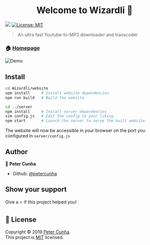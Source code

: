 <h1 align="center">Welcome to Wizardli 👋</h1>
<p>
  <img src="https://img.shields.io/badge/version-1.4.2-blue.svg?cacheSeconds=2592000" />
  <a href="https://github.com/petercunha/Wizardli/blob/master/LICENSE">
    <img alt="License: MIT" src="https://img.shields.io/badge/License-MIT-green.svg" target="_blank" />
  </a>
</p>

> An ultra fast Youtube-to-MP3 downloader and transcoder

### 🏠 [Homepage](https://wizardli.net)

![Demo](https://i.imgur.com/oAwl1ui.png)

## Install

```sh
cd Wizardli/website
npm install     # Install website dependencies
npm run build   # Build the website

cd ../server
npm install     # Install server dependencies
vim config.js   # Edit the config to your liking
npm start       # Launch the server to serve the built website
```

The website will now be accessible in your browser on the port you configured in `server/config.js`

## Author

👤 **Peter Cunha**

* Github: [@petercunha](https://github.com/petercunha)

## Show your support

Give a ⭐️ if this project helped you!

## 📝 License

Copyright © 2019 [Peter Cunha](https://github.com/petercunha).<br />
This project is [MIT](https://github.com/petercunha/Wizardli/blob/master/LICENSE) licensed.
